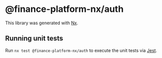 # @finance-platform-nx/auth

This library was generated with [Nx](https://nx.dev).

## Running unit tests

Run `nx test @finance-platform-nx/auth` to execute the unit tests via [Jest](https://jestjs.io).
